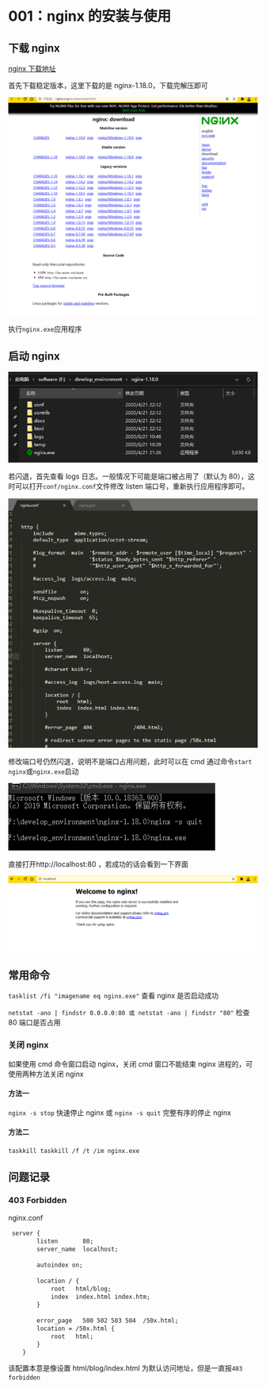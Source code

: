 # 001：nginx 的安装与使用

## 下载 nginx

[nginx 下载地址](http://nginx.org/en/download.html)

首先下载稳定版本，这里下载的是 nginx-1.18.0，下载完解压即可

![Alt text](./images/nginx-001.png)

执行`nginx.exe`应用程序

## 启动 nginx

![Alt text](./images/nginx-002.png)

若闪退，首先查看 logs 日志。一般情况下可能是端口被占用了（默认为 80），这时可以打开`conf/nginx.conf`文件修改 listen 端口号，重新执行应用程序即可。

![Alt text](./images/nginx-003.png)

修改端口号仍然闪退，说明不是端口占用问题，此时可以在 cmd 通过命令`start nginx`或`nginx.exe`启动

![Alt text](./images/nginx-004.png)

直接打开http://localhost:80 ，若成功的话会看到一下界面

![Alt text](./images/nginx-005.png)

## 常用命令

`tasklist /fi "imagename eq nginx.exe"` 查看 nginx 是否启动成功

`netstat -ano | findstr 0.0.0.0:80 或 netstat -ano | findstr "80"` 检查 80 端口是否占用

### 关闭 nginx

如果使用 cmd 命令窗口启动 nginx，关闭 cmd 窗口不能结束 nginx 进程的，可使用两种方法关闭 nginx

#### 方法一

`nginx -s stop` 快速停止 nginx 或 `nginx -s quit` 完整有序的停止 nginx

#### 方法二

`taskkill taskkill /f /t /im nginx.exe`

## 问题记录

### 403 Forbidden

nginx.conf

```
 server {
        listen       80;
        server_name  localhost;

 		autoindex on;

        location / {
            root   html/blog;
            index  index.html index.htm;
        }

        error_page   500 502 503 504  /50x.html;
        location = /50x.html {
            root   html;
        }
    }
```

该配置本意是像设置 html/blog/index.html 为默认访问地址，但是一直报`403 forbidden`
